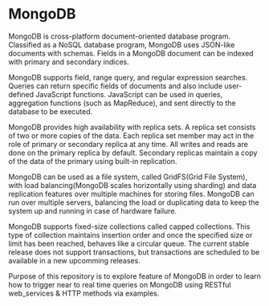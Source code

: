 # MongoDB

MongoDB is cross-platform document-oriented database program. Classified as a NoSQL database program, MongoDB uses JSON-like documents with schemas. Fields in a MongoDB document can be indexed with primary and secondary indices.

MongoDB supports field, range query, and regular expression searches. Queries can return specific fields of documents and also include user-defined JavaScript functions. JavaScript can be used in queries, aggregation functions (such as MapReduce), and sent directly to the database to be executed. 

MongoDB provides high availability with replica sets. A replica set consists of two or more copies of the data. Each replica set member may act in the role of primary or secondary replica at any time. All writes and reads are done on the primary replica by default. Secondary replicas maintain a copy of the data of the primary using built-in replication.

MongoDB can be used as a file system, called GridFS(Grid File System), with load balancing(MongoDB scales horizontally using sharding) and data replication features over multiple machines for storing files. MongoDB can run over multiple servers, balancing the load or duplicating data to keep the system up and running in case of hardware failure.

MongoDB supports fixed-size collections called capped collections. This type of collection maintains insertion order and once the specified size or limit has been reached, behaves like a circular queue. The current stable release does not support transactions, but transactions are scheduled to be available in a new upcomming releases.

Purpose of this repository is to explore feature of MongoDB in order to learn how to trigger near to real time queries on MongoDB using RESTful web_services & HTTP methods via examples.

